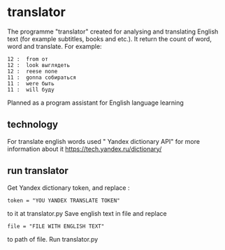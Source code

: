 translator
========

The programme "translator" created for analysing and translating English text 
(for example subtitles, books and etc.). It return the count of word, word and
translate.
For example:

    12 :  from от
    12 :  look выглядеть
    12 :  reese none
    11 :  gonna собираться
    11 :  were быть
    11 :  will буду
 
Planned as a program assistant for English language learning

technology
---------------
For translate english words used  " Yandex dictionary API" for more information
about it https://tech.yandex.ru/dictionary/

run translator
---
Get Yandex dictionary token, and replace :

	token = "YOU YANDEX TRANSLATE TOKEN"
to it at translator.py
Save english text in file and replace
 
	file = "FILE WITH ENGLISH TEXT"
to path of file. 
Run translator.py
